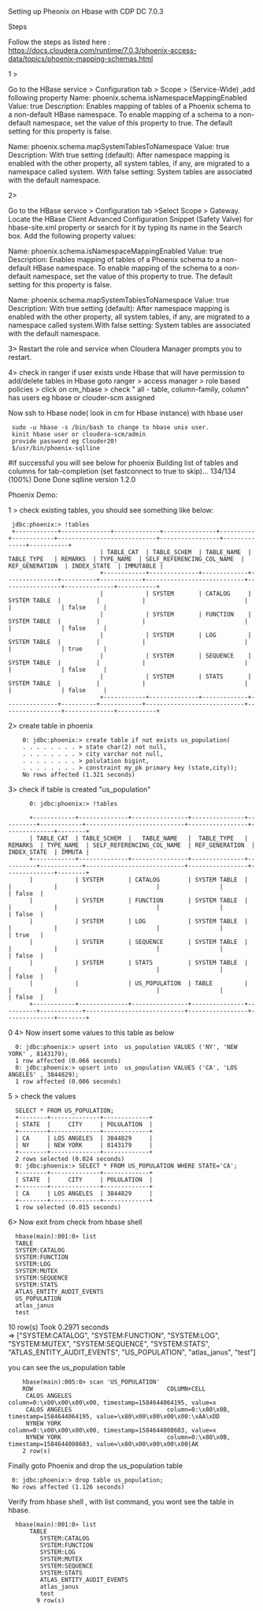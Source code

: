 
Setting up Pheonix on Hbase with CDP DC 7.0.3 

Steps

Follow the steps as listed here : https://docs.cloudera.com/runtime/7.0.3/phoenix-access-data/topics/phoenix-mapping-schemas.html


1 > 

Go to the HBase service > Configuration tab > Scope > (Service-Wide) ,add following property
Name: phoenix.schema.isNamespaceMappingEnabled
Value: true
Description: Enables mapping of tables of a Phoenix schema to a non-default HBase namespace. To enable mapping of a schema to a non-default namespace, set the value of this property to true. The default setting for this property is false.

Name: phoenix.schema.mapSystemTablesToNamespace
Value: true
Description: With true setting (default): After namespace mapping is enabled with the other property, all system tables, if any, are migrated to a namespace called system. With false setting: System tables are associated with the default namespace.

2> 

Go to the HBase service > Configuration tab >Select Scope > Gateway.
Locate the HBase Client Advanced Configuration Snippet (Safety Valve) for hbase-site.xml property or search for it by typing its name in the Search box.
Add the following property values:

Name: phoenix.schema.isNamespaceMappingEnabled
Value: true
Description: Enables mapping of tables of a Phoenix schema to a non-default HBase namespace. To enable mapping of the schema to a non-default namespace, set the value of this property to true. The default setting for this property is false.




Name: phoenix.schema.mapSystemTablesToNamespace
Value: true
Description: With true setting (default): After namespace mapping is enabled with the other property, all system tables, if any, are migrated to a namespace called system.With false setting: System tables are associated with the default namespace.


3> Restart the role and service when Cloudera Manager prompts you to restart.


4> check in ranger if user exists unde Hbase that will have permission to add/delete tables in Hbase
goto ranger > access manager > role based policies > click on cm_hbase > check "	all - table, column-family, column" has users
eg hbase or clouder-scm assigned 


Now ssh to Hbase node( look in cm for Hbase instance) with hbase user

     sudo -u hbase -s /bin/bash to change to hbase unix user.
     kinit hbase user or cloudera-scm/admin
     provide password eg Clouder20!
     $/usr/bin/phoenix-sqlline

#if successful you will see below for phoenix
     Building list of tables and columns for tab-completion (set fastconnect to true to skip)...
     134/134 (100%) Done
     Done
     sqlline version 1.2.0

Phoenix Demo:

1 > check existing tables, you should see something like below:


     jdbc:phoenix:> !tables
     +------------+--------------+-------------+---------------+----------+------------+----------------------------+-----------------+--------------+-----------+
                              | TABLE_CAT  | TABLE_SCHEM  | TABLE_NAME  |  TABLE_TYPE   | REMARKS  | TYPE_NAME  | SELF_REFERENCING_COL_NAME  | REF_GENERATION  | INDEX_STATE  | IMMUTABLE |
                              +------------+--------------+-------------+---------------+----------+------------+----------------------------+-----------------+--------------+-----------+
                              |            | SYSTEM       | CATALOG     | SYSTEM TABLE  |          |            |                            |                 |              | false     |
                              |            | SYSTEM       | FUNCTION    | SYSTEM TABLE  |          |            |                            |                 |              | false     |
                              |            | SYSTEM       | LOG         | SYSTEM TABLE  |          |            |                            |                 |              | true      |
                              |            | SYSTEM       | SEQUENCE    | SYSTEM TABLE  |          |            |                            |                 |              | false     |
                              |            | SYSTEM       | STATS       | SYSTEM TABLE  |          |            |                            |                 |              | false     |
                              +------------+--------------+-------------+---------------+----------+------------+----------------------------+-----------------+--------------+-----------+

2> create table in phoenix

        0: jdbc:phoenix:> create table if not exists us_population(
        . . . . . . . . > state char(2) not null,
        . . . . . . . . > city varchar not null,
        . . . . . . . . > polulation bigint,
        . . . . . . . . > constraint my_pk primary key (state,city));
        No rows affected (1.321 seconds)

3> check if table is created "us_population"

          0: jdbc:phoenix:> !tables
  
          +------------+--------------+----------------+---------------+----------+------------+----------------------------+-----------------+--------------+--------+
          | TABLE_CAT  | TABLE_SCHEM  |   TABLE_NAME   |  TABLE_TYPE   | REMARKS  | TYPE_NAME  | SELF_REFERENCING_COL_NAME  | REF_GENERATION  | INDEX_STATE  | IMMUTA |
          +------------+--------------+----------------+---------------+----------+------------+----------------------------+-----------------+--------------+--------+
          |            | SYSTEM       | CATALOG        | SYSTEM TABLE  |          |            |                            |                 |              | false  |
          |            | SYSTEM       | FUNCTION       | SYSTEM TABLE  |          |            |                            |                 |              | false  |
          |            | SYSTEM       | LOG            | SYSTEM TABLE  |          |            |                            |                 |              | true   |
          |            | SYSTEM       | SEQUENCE       | SYSTEM TABLE  |          |            |                            |                 |              | false  |
          |            | SYSTEM       | STATS          | SYSTEM TABLE  |          |            |                            |                 |              | false  |
          |            |              | US_POPULATION  | TABLE         |          |            |                            |                 |              | false  |
          +------------+--------------+----------------+---------------+----------+------------+----------------------------+-----------------+--------------+--------+
0
4> Now insert some values to this table as below

      0: jdbc:phoenix:> upsert into  us_population VALUES ('NY', 'NEW YORK' , 8143179);
      1 row affected (0.066 seconds)
      0: jdbc:phoenix:> upsert into  us_population VALUES ('CA', 'LOS ANGELES' , 3844829);
      1 row affected (0.006 seconds)

5 > check the values 

      SELECT * FROM US_POPULATION;
      +--------+--------------+-------------+
      | STATE  |     CITY     | POLULATION  |
      +--------+--------------+-------------+
      | CA     | LOS ANGELES  | 3844829     |
      | NY     | NEW YORK     | 8143179     |
      +--------+--------------+-------------+
      2 rows selected (0.024 seconds)
      0: jdbc:phoenix:> SELECT * FROM US_POPULATION WHERE STATE='CA';
      +--------+--------------+-------------+
      | STATE  |     CITY     | POLULATION  |
      +--------+--------------+-------------+
      | CA     | LOS ANGELES  | 3844829     |
      +--------+--------------+-------------+
      1 row selected (0.015 seconds)



6> 
Now exit from check from hbase shell 

      hbase(main):001:0> list
      TABLE                                                                                                                                                        
      SYSTEM:CATALOG                                                                                                                                               
      SYSTEM:FUNCTION                                                                                                                                              
      SYSTEM:LOG                                                                                                                                                   
      SYSTEM:MUTEX                                                                                                                                                 
      SYSTEM:SEQUENCE                                                                                                                                              
      SYSTEM:STATS                                                                                                                                                 
      ATLAS_ENTITY_AUDIT_EVENTS                                                                                                                                    
      US_POPULATION                                                                                                                                                
      atlas_janus                                                                                                                                                  
      test                                                                                                                                                         
10 row(s)
Took 0.2971 seconds                                                                                                                                          
=> ["SYSTEM:CATALOG", "SYSTEM:FUNCTION", "SYSTEM:LOG", "SYSTEM:MUTEX", "SYSTEM:SEQUENCE", "SYSTEM:STATS", "ATLAS_ENTITY_AUDIT_EVENTS", "US_POPULATION", "atlas_janus", "test"]

you can see the us_population table 


        hbase(main):005:0> scan 'US_POPULATION'
        ROW                                      COLUMN+CELL                                                                                                         
         CALOS ANGELES                           column=0:\x00\x00\x00\x00, timestamp=1584644064195, value=x                                                         
         CALOS ANGELES                           column=0:\x80\x0B, timestamp=1584644064195, value=\x80\x00\x00\x00\x00:\xAA\xDD                                     
         NYNEW YORK                              column=0:\x00\x00\x00\x00, timestamp=1584644008603, value=x                                                         
         NYNEW YORK                              column=0:\x80\x0B, timestamp=1584644008603, value=\x80\x00\x00\x00\x00|AK                                           
        2 row(s)

Finally goto Phoenix and drop the us_population table
   
     0: jdbc:phoenix:> drop table us_population;
     No rows affected (1.126 seconds)

Verify from hbase shell , with list command, you wont see the table in hbase.
     
      hbase(main):001:0> list
          TABLE                                                                                                                                                        
             SYSTEM:CATALOG                                                                                                                                               
             SYSTEM:FUNCTION                                                                                                                                              
             SYSTEM:LOG                                                                                                                                                   
             SYSTEM:MUTEX                                                                                                                                                 
             SYSTEM:SEQUENCE                                                                                                                                              
             SYSTEM:STATS                                                                                                                                                 
             ATLAS_ENTITY_AUDIT_EVENTS                                                                                                                                    
             atlas_janus                                                                                                                                                  
             test                                                                                                                                                         
            9 row(s)
